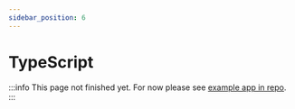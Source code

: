 ```yaml
---
sidebar_position: 6
---
```


# TypeScript

<!-- TODO: Finish page -->
:::info
This page not finished yet. For now please see [example app in repo](https://github.com/inferusvv/react-native-unicorn-modals/tree/main/example).
:::

